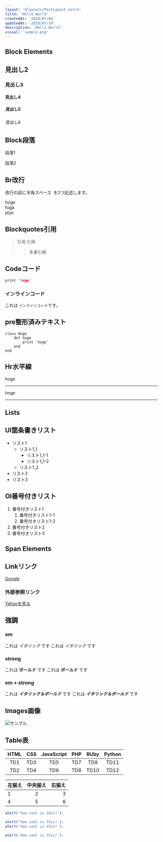 ```yaml
---
layout: '@layouts/PostLayout.astro'
title: 'Hello World'
createdAt: '2020/07/04'
updatedAt: '2020/07/10'
description: 'Hello World!'
visual: 'sample.png'
---
```


## Block Elements

## 見出し2

### 見出し3

#### 見出し4

##### 見出し5

###### 見出し6

## Block段落

段落1

段落2

## Br改行

改行の前に半角スペース` `を2つ記述します。

hoge  
fuga  
piyo

## Blockquotes引用

> 引用
> 引用
>
> > 多重引用

## Codeコード

```c
print 'hoge'
```

### インラインコード

これは `インラインコード`です。

## pre整形済みテキスト

    class Hoge
        def hoge
            print 'hoge'
        end
    end

## Hr水平線

hoge

---

hoge

---

## Lists

## Ul箇条書きリスト

- リスト1
  - リスト1_1
    - リスト1_1-1
    - リスト1_1-2
  - リスト1_2
- リスト2
- リスト3

## Ol番号付きリスト

1. 番号付きリスト1
   1. 番号付きリスト1-1
   1. 番号付きリスト1-2
1. 番号付きリスト2
1. 番号付きリスト3

## Span Elements

## Linkリンク

[Google](https://www.google.co.jp/)

### 外部参照リンク

[yahoo]: http://www.yahoo.co.jp

[Yahooを見る][yahoo]

## 強調

### em

これは _イタリック_ です
これは _イタリック_ です

### strong

これは **ボールド** です
これは **ボールド** です

### em + strong

これは **_イタリック＆ボールド_** です
これは **_イタリック＆ボールド_** です

## Images画像

![サンプル](./hello-world/sample.png)

## Table表

| HTML | CSS | JavaScript | PHP | RUby | Python |
| :--: | :-: | :--------: | :-: | :--: | :----: |
| TD1  | TD3 |    TD5     | TD7 | TD9  |  TD11  |
| TD2  | TD4 |    TD6     | TD8 | TD10 |  TD12  |

| 左揃え | 中央揃え | 右揃え |
| :----- | :------: | -----: |
| 1      |    2     |      3 |
| 4      |    5     |      6 |

```js:example-file.js
alert('how cool is this!');

alert('how cool is this!');
alert('how cool is this!');

alert('how cool is this!');
```
